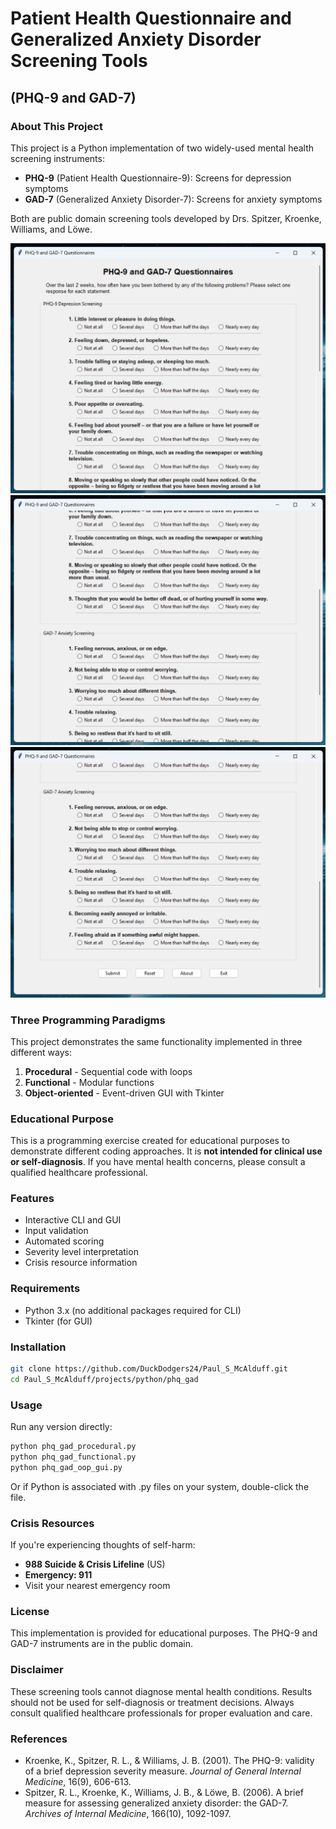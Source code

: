 # Patient Health Questionnaire and Generalized Anxiety Disorder Screening Tools

## (PHQ-9 and GAD-7)

### About This Project

This project is a Python implementation of two widely-used mental health screening instruments:

- **PHQ-9** (Patient Health Questionnaire-9): Screens for depression symptoms
- **GAD-7** (Generalized Anxiety Disorder-7): Screens for anxiety symptoms

Both are public domain screening tools developed by Drs. Spitzer, Kroenke, Williams, and Löwe.

![GUI Screenshot](screenshots/screenshot_1.png)
![GUI Screenshot](screenshots/screenshot_2.png)
![GUI Screenshot](screenshots/screenshot_3.png)

### Three Programming Paradigms

This project demonstrates the same functionality implemented in three different ways:

1. **Procedural** - Sequential code with loops 
2. **Functional** - Modular functions
3. **Object-oriented** - Event-driven GUI with Tkinter

### Educational Purpose

This is a programming exercise created for educational purposes to demonstrate different coding approaches. It is **not intended for clinical use or self-diagnosis**. If you have mental health concerns, please consult a qualified healthcare professional.

### Features

- Interactive CLI and GUI
- Input validation
- Automated scoring
- Severity level interpretation
- Crisis resource information

### Requirements

- Python 3.x (no additional packages required for CLI)
- Tkinter (for GUI)

### Installation

```bash
git clone https://github.com/DuckDodgers24/Paul_S_McAlduff.git
cd Paul_S_McAlduff/projects/python/phq_gad
```

### Usage

Run any version directly:
```bash
python phq_gad_procedural.py
python phq_gad_functional.py
python phq_gad_oop_gui.py
```

Or if Python is associated with .py files on your system, double-click the file.

### Crisis Resources

If you're experiencing thoughts of self-harm:

- **988 Suicide & Crisis Lifeline** (US)
- **Emergency: 911**
- Visit your nearest emergency room

### License

This implementation is provided for educational purposes. The PHQ-9 and GAD-7 instruments are in the public domain.

### Disclaimer

These screening tools cannot diagnose mental health conditions. Results should not be used for self-diagnosis or treatment decisions. Always consult qualified healthcare professionals for proper evaluation and care.

### References

- Kroenke, K., Spitzer, R. L., & Williams, J. B. (2001). The PHQ-9: validity of a brief depression severity measure. *Journal of General Internal Medicine*, 16(9), 606-613.
- Spitzer, R. L., Kroenke, K., Williams, J. B., & Löwe, B. (2006). A brief measure for assessing generalized anxiety disorder: the GAD-7. *Archives of Internal Medicine*, 166(10), 1092-1097.
